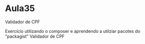 # Aula35
Validador de CPF

Exercício utilizando o composer e aprendendo a utilziar pacotes do "packagist"
Validador de CPF
